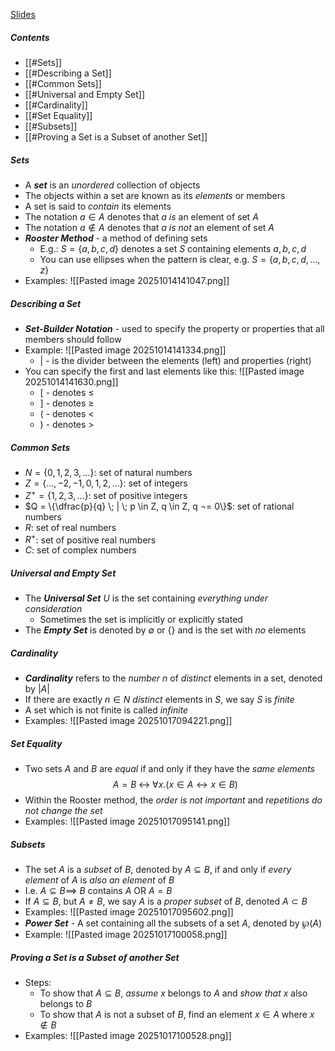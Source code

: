 [Slides](https://ele.exeter.ac.uk/pluginfile.php/5375793/mod_resource/content/0/Handouts.pdf)


##### Contents
 - [[#Sets]]
 - [[#Describing a Set]]
 - [[#Common Sets]]
 - [[#Universal and Empty Set]]
 - [[#Cardinality]]
 - [[#Set Equality]]
 - [[#Subsets]]
 - [[#Proving a Set is a Subset of another Set]]


##### Sets
 - A ***set*** is an *unordered* collection of objects
 - The objects within a set are known as its *elements* or members
 - A set is said to *contain* its elements
 - The notation $a \in A$ denotes that $a$ *is* an element of set $A$
 - The notation $a \notin A$ denotes that $a$ *is not* an element of set $A$
 - ***Rooster Method*** - a method of defining sets
	 - E.g.: $S=\{a,b,c,d\}$ denotes a set $S$ containing elements $a, b, c, d$
	 - You can use ellipses when the pattern is clear, e.g. $S=\{a,b,c,d,...,z\}$
 - Examples: ![[Pasted image 20251014141047.png]]


##### Describing a Set
 - ***Set-Builder Notation*** - used to specify the property or properties that all members should follow
 - Example: ![[Pasted image 20251014141334.png]]
	 - $|$  - is the divider between the elements (left) and properties (right)
 - You can specify the first and last elements like this: ![[Pasted image 20251014141630.png]]
	 - $[$ - denotes $\leq$
	 - $]$ - denotes $\geq$
	 - $($ - denotes $<$
	 - $)$ - denotes $>$


##### Common Sets
 - $N = \{0,1,2,3,...\}$: set of natural numbers
 - $Z = \{...,-2,-1,0,1,2,...\}$: set of integers
 - $Z^+ = \{1,2,3,...\}$: set of positive integers
 - $Q = \{\dfrac{p}{q} \; | \; p \in Z, q \in Z, q ¬= 0\}$: set of rational numbers
 - $R$: set of real numbers
 - $R^+$: set of positive real numbers
 - $C$: set of complex numbers


##### Universal and Empty Set
 - The ***Universal Set*** $U$ is the set containing *everything under consideration*
	 - Sometimes the set is implicitly or explicitly stated
 - The ***Empty Set*** is denoted by $\emptyset$ or $\{\}$ and is the set with *no* elements


##### Cardinality
 - ***Cardinality*** refers to the *number* $n$ of *distinct* elements in a set, denoted by $|A|$
 - If there are exactly $n \in N$ *distinct* elements in $S$, we say $S$ is *finite*
 - A set which is not finite is called *infinite*
 - Examples: ![[Pasted image 20251017094221.png]]


##### Set Equality
 - Two sets $A$ and $B$ are *equal* if and only if they have the *same elements*
$$
A=B \; \leftrightarrow \; \forall x. (x \in A \leftrightarrow x \in B)
$$
 - Within the Rooster method, the *order is not important* and *repetitions do not change the set*
 - Examples: ![[Pasted image 20251017095141.png]]


##### Subsets
 - The set $A$ is a *subset* of $B$, denoted by $A \subseteq B$, if and only if *every element* of $A$ is *also an element* of $B$
 - I.e. $A \subseteq B \implies$ $B$ contains $A$ OR $A=B$
 - If $A \subseteq B$, but $A \not= B$, we say $A$ is a *proper subset* of $B$, denoted $A \subset B$
 - Examples: ![[Pasted image 20251017095602.png]]
 - ***Power Set*** - A set containing all the subsets of a set $A$, denoted by $\wp (A)$
 - Example: ![[Pasted image 20251017100058.png]]


##### Proving a Set is a Subset of another Set
 - Steps:
	 - To show that $A \subseteq B$, *assume* $x$ belongs to $A$ and *show that* $x$ also belongs to $B$
	 - To show that $A$ is not a subset of $B$, find an element $x \in A$ where $x \notin B$
 - Examples: ![[Pasted image 20251017100528.png]]








